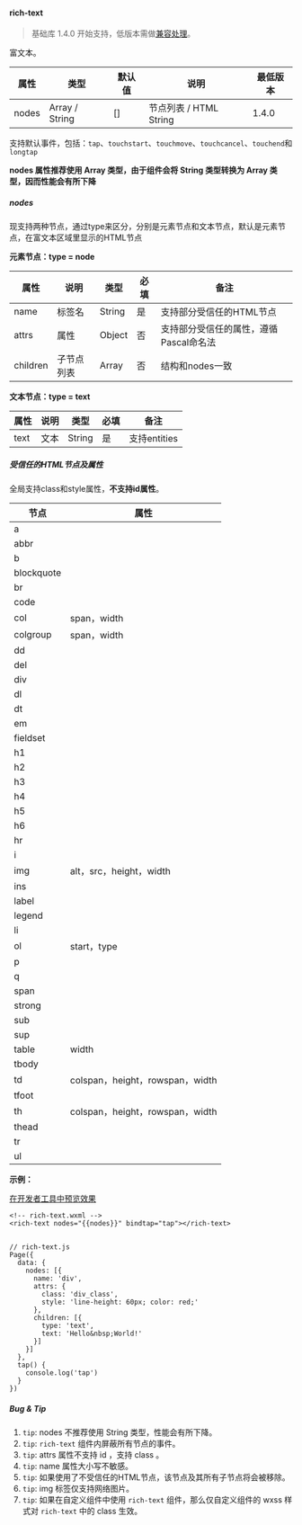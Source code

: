 <!-- https://developers.weixin.qq.com/miniprogram/dev/component/rich-text.html -->

#### rich-text

> 基础库 1.4.0 开始支持，低版本需做[兼容处理](https://developers.weixin.qq.com/miniprogram/dev/framework/compatibility.html)。

富文本。

  属性    |  类型             | 默认值 |  说明                 | 最低版本 
----------|-------------------|--------|-----------------------|----------
  nodes   |  Array / String   |  []    | 节点列表 / HTML String|  1.4.0   

支持默认事件，包括：`tap`、`touchstart`、`touchmove`、`touchcancel`、`touchend`和`longtap`

**nodes 属性推荐使用 Array 类型，由于组件会将 String 类型转换为 Array 类型，因而性能会有所下降**

##### nodes

现支持两种节点，通过type来区分，分别是元素节点和文本节点，默认是元素节点，在富文本区域里显示的HTML节点

**元素节点：type = node**

  属性       |  说明    |  类型     |  必填 |  备注                     
-------------|----------|-----------|-------|---------------------------
  name       |  标签名  |  String   |  是   |  支持部分受信任的HTML节点 
  attrs      |  属性    |  Object   |  否   |支持部分受信任的属性，遵循Pascal命名法
  children   |子节点列表|  Array    |  否   |  结构和nodes一致          

**文本节点：type = text**

  属性   |  说明 |  类型     |  必填 |  备注         
---------|-------|-----------|-------|---------------
  text   |  文本 |  String   |  是   |  支持entities 

##### 受信任的HTML节点及属性

全局支持class和style属性，**不支持id属性**。

  节点         |  属性                           
---------------|---------------------------------
  a            |                                 
  abbr         |                                 
  b            |                                 
  blockquote   |                                 
  br           |                                 
  code         |                                 
  col          |  span，width                    
  colgroup     |  span，width                    
  dd           |                                 
  del          |                                 
  div          |                                 
  dl           |                                 
  dt           |                                 
  em           |                                 
  fieldset     |                                 
  h1           |                                 
  h2           |                                 
  h3           |                                 
  h4           |                                 
  h5           |                                 
  h6           |                                 
  hr           |                                 
  i            |                                 
  img          |  alt，src，height，width        
  ins          |                                 
  label        |                                 
  legend       |                                 
  li           |                                 
  ol           |  start，type                    
  p            |                                 
  q            |                                 
  span         |                                 
  strong       |                                 
  sub          |                                 
  sup          |                                 
  table        |  width                          
  tbody        |                                 
  td           | colspan，height，rowspan，width 
  tfoot        |                                 
  th           | colspan，height，rowspan，width 
  thead        |                                 
  tr           |                                 
  ul           |                                 

**示例：**

[在开发者工具中预览效果](wechatide://minicode/zPVmpim46wYQ "在开发者工具中预览效果")

    <!-- rich-text.wxml -->
    <rich-text nodes="{{nodes}}" bindtap="tap"></rich-text>
    

    // rich-text.js
    Page({
      data: {
        nodes: [{
          name: 'div',
          attrs: {
            class: 'div_class',
            style: 'line-height: 60px; color: red;'
          },
          children: [{
            type: 'text',
            text: 'Hello&nbsp;World!'
          }]
        }]
      },
      tap() {
        console.log('tap')
      }
    })
    

##### Bug & Tip

1.  `tip`: nodes 不推荐使用 String 类型，性能会有所下降。
2.  `tip`: `rich-text` 组件内屏蔽所有节点的事件。
3.  `tip`: attrs 属性不支持 id ，支持 class 。
4.  `tip`: name 属性大小写不敏感。
5.  `tip`: 如果使用了不受信任的HTML节点，该节点及其所有子节点将会被移除。
6.  `tip`: img 标签仅支持网络图片。
7.  `tip`: 如果在自定义组件中使用 `rich-text` 组件，那么仅自定义组件的 wxss 样式对 `rich-text` 中的 class 生效。
